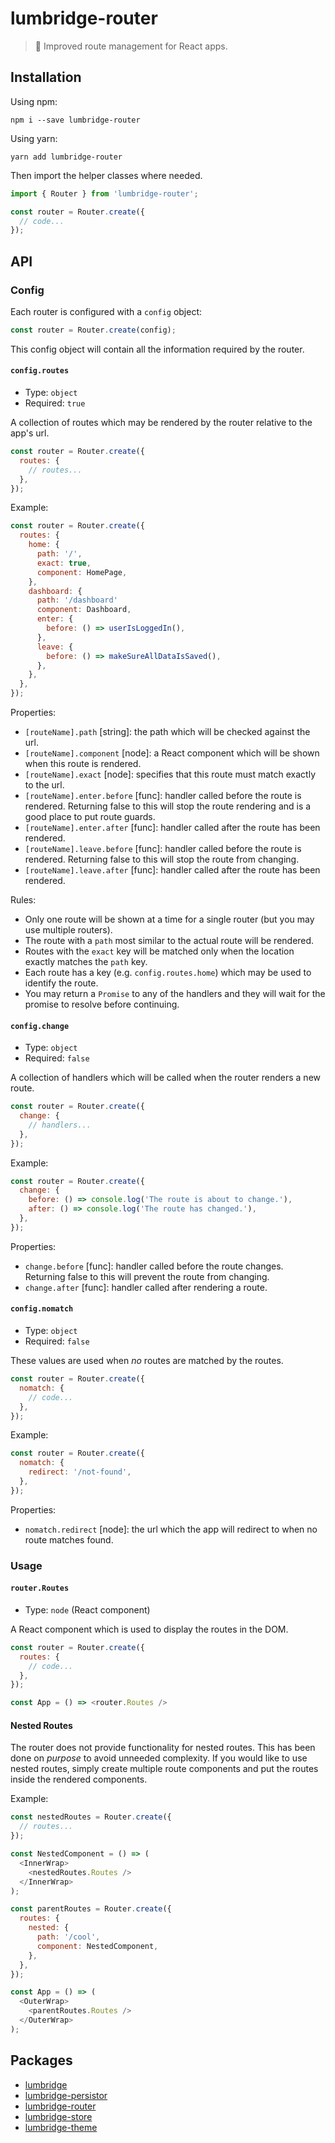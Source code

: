 # lumbridge-router

> 🏰 Improved route management for React apps.

## Installation

Using npm:

```shell
npm i --save lumbridge-router
```

Using yarn:

```shell
yarn add lumbridge-router
```

Then import the helper classes where needed.

```js
import { Router } from 'lumbridge-router';

const router = Router.create({
  // code...
});
```

## API

### Config

Each router is configured with a `config` object:

```js
const router = Router.create(config);
```

This config object will contain all the information required by the router.

#### `config.routes`

- Type: `object`
- Required: `true`

A collection of routes which may be rendered by the router relative to the app's url.

```js
const router = Router.create({
  routes: {
    // routes...
  },
});
```

Example:

```js
const router = Router.create({
  routes: {
    home: {
      path: '/',
      exact: true,
      component: HomePage,
    },
    dashboard: {
      path: '/dashboard'
      component: Dashboard,
      enter: {
        before: () => userIsLoggedIn(),
      },
      leave: {
        before: () => makeSureAllDataIsSaved(),
      },
    },
  },
});
```

Properties:

- `[routeName].path` [string]: the path which will be checked against the url.
- `[routeName].component` [node]: a React component which will be shown when this route is rendered.
- `[routeName].exact` [node]: specifies that this route must match exactly to the url.
- `[routeName].enter.before` [func]: handler called before the route is rendered. Returning false to this will stop the route rendering and is a good place to put route guards.
- `[routeName].enter.after` [func]: handler called after the route has been rendered.
- `[routeName].leave.before` [func]: handler called before the route is rendered. Returning false to this will stop the route from changing.
- `[routeName].leave.after` [func]: handler called after the route has been rendered.

Rules:

- Only one route will be shown at a time for a single router (but you may use multiple routers).
- The route with a `path` most similar to the actual route will be rendered.
- Routes with the `exact` key will be matched only when the location exactly matches the `path` key.
- Each route has a key (e.g. `config.routes.home`) which may be used to identify the route.
- You may return a `Promise` to any of the handlers and they will wait for the promise to resolve before continuing.

#### `config.change`

- Type: `object`
- Required: `false`

A collection of handlers which will be called when the router renders a new route.

```js
const router = Router.create({
  change: {
    // handlers...
  },
});
```

Example:

```js
const router = Router.create({
  change: {
    before: () => console.log('The route is about to change.'),
    after: () => console.log('The route has changed.'),
  },
});
```

Properties:

- `change.before` [func]: handler called before the route changes. Returning false to this will prevent the route from changing.
- `change.after` [func]: handler called after rendering a route.

#### `config.nomatch`

- Type: `object`
- Required: `false`

These values are used when *no* routes are matched by the routes.

```js
const router = Router.create({
  nomatch: {
    // code...
  },
});
```

Example:

```js
const router = Router.create({
  nomatch: {
    redirect: '/not-found',
  },
});
```

Properties:

- `nomatch.redirect` [node]: the url which the app will redirect to when no route matches found.

### Usage

#### `router.Routes`

- Type: `node` (React component)

A React component which is used to display the routes in the DOM.

```js
const router = Router.create({
  routes: {
    // code...
  },
});

const App = () => <router.Routes />
```

#### Nested Routes

The router does not provide functionality for nested routes. This has been done on *purpose* to avoid unneeded complexity. If you would like to use nested routes, simply create multiple route components and put the routes inside the rendered components.

Example:

```js
const nestedRoutes = Router.create({
  // routes...
});

const NestedComponent = () => (
  <InnerWrap>
    <nestedRoutes.Routes />
  </InnerWrap>
);

const parentRoutes = Router.create({
  routes: {
    nested: {
      path: '/cool',
      component: NestedComponent,
    },
  },
});

const App = () => (
  <OuterWrap>
    <parentRoutes.Routes />
  </OuterWrap>
);
```

## Packages

- [lumbridge](https://github.com/jackrobertscott/lumbridge/tree/master/packages/lumbridge)
- [lumbridge-persistor](https://github.com/jackrobertscott/lumbridge/tree/master/packages/lumbridge-persistor)
- [lumbridge-router](https://github.com/jackrobertscott/lumbridge/tree/master/packages/lumbridge-router)
- [lumbridge-store](https://github.com/jackrobertscott/lumbridge/tree/master/packages/lumbridge-store)
- [lumbridge-theme](https://github.com/jackrobertscott/lumbridge/tree/master/packages/lumbridge-theme)
